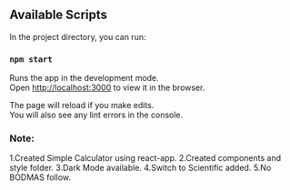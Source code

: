  
## Available Scripts

In the project directory, you can run:

### `npm start`

Runs the app in the development mode.\
Open [http://localhost:3000](http://localhost:3000) to view it in the browser.

The page will reload if you make edits.\
You will also see any lint errors in the console.

### Note:
 1.Created Simple Calculator using react-app.
 2.Created components and style folder.
 3.Dark Mode available.
 4.Switch to Scientific added.
 5.No BODMAS follow.
